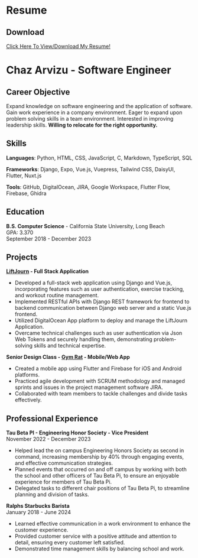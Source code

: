 # Resume

## Download
[Click Here To View/Download My Resume!](https://chazarvizu.github.io/Chaz_Arvizu_Resume.pdf)

<h1>Chaz Arvizu - Software Engineer</h1>

## Career Objective
Expand knowledge on software engineering and the application of software. Gain work experience in a company environment. Eager to expand upon problem solving skills in a team environment. Interested in improving leadership skills. **Willing to relocate for the right opportunity.**

## Skills
**Languages**: Python, HTML, CSS, JavaScript, C, Markdown, TypeScript, SQL

**Frameworks**: Django, Expo, Vue.js, Vuepress, Tailwind CSS, DaisyUI, Flutter, Nuxt.js

**Tools**: GitHub, DigitalOcean, JIRA, Google Workspace, Flutter Flow, Firebase, Ghidra

## Education
**B.S. Computer Science** - California State University, Long Beach  
GPA: 3.370  
September 2018 - December 2023  

## Projects
**[LiftJourn](/projects/liftjourn.md) - Full Stack Application**
- Developed a full-stack web application using Django and Vue.js, incorporating features such as user authentication, exercise tracking, and workout routine management.
- Implemented RESTful APIs with Django REST framework for frontend to backend communication between Django web server and a static Vue.js frontend.
- Utilized DigitalOcean App platform to deploy and manage the LiftJourn Application.
- Overcame technical challenges such as user authentication via Json Web Tokens and securely handling them, demonstrating problem-solving skills and technical expertise.

**Senior Design Class - [Gym Rat](./projects/gymrat.md) - Mobile/Web App**
- Created a mobile app using Flutter and Firebase for iOS and Android platforms.
- Practiced agile development with SCRUM methodology and managed sprints and issues in the project management software JIRA.
- Collaborated with team members to tackle challenges and divide tasks effectively.

## Professional Experience
**Tau Beta PI - Engineering Honor Society - Vice President**  
November 2022 - December 2023  
- Helped lead the on campus Engineering Honors Society as second in command, increasing membership by 40% through engaging events, and effective communication strategies.
- Planned events that occurred on and off campus by working with both the school and other officers of Tau Beta Pi, to ensure an enjoyable experience for members of Tau Beta Pi.
- Delegated tasks to different chair positions of Tau Beta Pi, to streamline planning and division of tasks.

**Ralphs Starbucks Barista**  
January 2018 - June 2024 
- Learned effective communication in a work environment to enhance the customer experience.
- Provided customer service with a positive attitude and attention to detail, ensuring every customer left satisfied.
- Demonstrated time management skills by balancing school and work.


